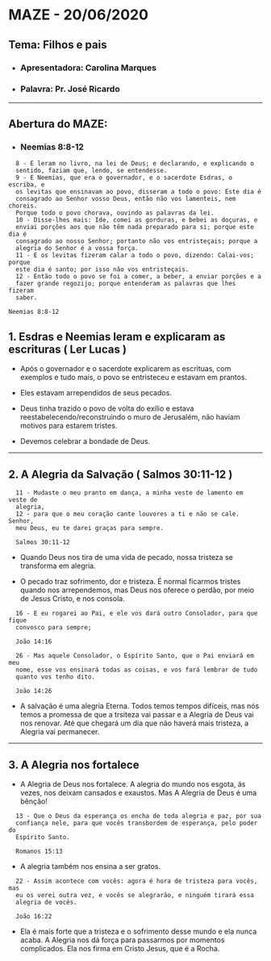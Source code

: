 # MAZE - 20/06/2020

## Tema: Filhos e pais
- ###  Apresentadora: Carolina Marques 
- ### Palavra: Pr. José Ricardo

---
## Abertura do MAZE:
- ### Neemias 8:8-12

```
  8 - E leram no livro, na lei de Deus; e declarando, e explicando o 
  sentido, faziam que, lendo, se entendesse.
  9 - E Neemias, que era o governador, e o sacerdote Esdras, o escriba, e
  os levitas que ensinavam ao povo, disseram a todo o povo: Este dia é
  consagrado ao Senhor vosso Deus, então não vos lamenteis, nem choreis.
  Porque todo o povo chorava, ouvindo as palavras da lei.
  10 - Disse-lhes mais: Ide, comei as gorduras, e bebei as doçuras, e
  enviai porções aos que não têm nada preparado para si; porque este dia é
  consagrado ao nosso Senhor; portanto não vos entristeçais; porque a
  alegria do Senhor é a vossa força.
  11 - E os levitas fizeram calar a todo o povo, dizendo: Calai-vos; porque
  este dia é santo; por isso não vos entristeçais.
  12 - Então todo o povo se foi a comer, a beber, a enviar porções e a
  fazer grande regozijo; porque entenderam as palavras que lhes fizeram
  saber.

Neemias 8:8-12
```

## 1. Esdras e Neemias leram e explicaram as escrituras ( Ler Lucas )

- Após o governador e o sacerdote explicarem as escrituas, com exemplos e tudo mais, o povo se entristeceu e estavam em prantos.

- Eles estavam arrependidos de seus pecados.
  
- Deus tinha trazido o povo de volta do exílio e estava reestabelecendo/reconstruindo o muro de Jerusalém, não haviam motivos para estarem tristes.

- Devemos celebrar a bondade de Deus.

---  

## 2. A Alegria da Salvação ( Salmos 30:11-12 )

```
  11 - Mudaste o meu pranto em dança, a minha veste de lamento em veste de
  alegria,
  12 - para que o meu coração cante louvores a ti e não se cale. Senhor,
  meu Deus, eu te darei graças para sempre.

  Salmos 30:11-12
```

  - Quando Deus nos tira de uma vida de pecado, nossa tristeza se transforma em alegria.

  - O pecado traz sofrimento, dor e tristeza. É normal ficarmos tristes quando nos arrependemos, mas Deus nos oferece o perdão, por meio de Jesus Cristo, e nos consola.

```
  16 - E eu rogarei ao Pai, e ele vos dará outro Consolador, para que fique
  convosco para sempre;

  João 14:16

  26 - Mas aquele Consolador, o Espírito Santo, que o Pai enviará em meu
  nome, esse vos ensinará todas as coisas, e vos fará lembrar de tudo
  quanto vos tenho dito.

  João 14:26
```

  - A salvação é uma alegria Eterna. Todos temos tempos difíceis, mas nós temos a promessa de que a trsiteza vai passar  e a Alegria de Deus vai nos renovar. Até que chegará um dia que não haverá mais tristeza, a Alegria vai permanecer.

---
## 3. A Alegria nos fortalece

  - A Alegria de Deus nos fortalece. A alegria do mundo nos esgota, ás vezes, nos deixam cansados e exaustos. Mas A Alegria de Deus é uma bênção!

```
  13 - Que o Deus da esperança os encha de toda alegria e paz, por sua
  confiança nele, para que vocês transbordem de esperança, pelo poder do
  Espírito Santo.

  Romanos 15:13
```

  - A alegria também nos ensina a ser gratos.

```
  22 - Assim acontece com vocês: agora é hora de tristeza para vocês, mas
  eu os verei outra vez, e vocês se alegrarão, e ninguém tirará essa
  alegria de vocês.

  João 16:22
```

- Ela é mais forte que a tristeza e o sofrimento desse mundo e ela nunca acaba. A Alegria nos dá força para passarmos por momentos complicados. Ela nos firma em Cristo Jesus, que é a Rocha.

